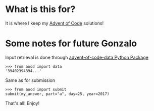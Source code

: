# What is this for?

It is where I keep my [Advent of Code](https://adventofcode.com/2021/about) solutions!

# Some notes for future Gonzalo #

Input retrieval is done through [advent-of-code-data Python Package](https://pypi.org/project/advent-of-code-data/)

```
>>> from aocd import data
'39402394394...'
```

Same as for submission
```
>>> from aocd import submit
submit(my_answer, part="a", day=25, year=2017)
```

That's all! Enjoy!

